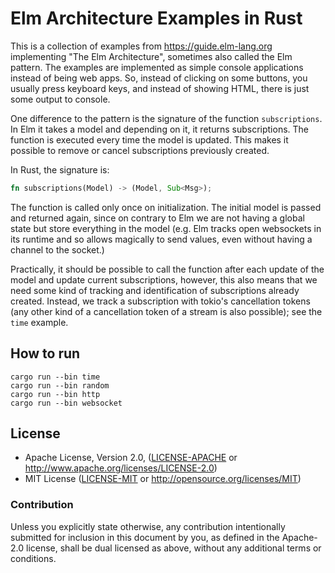 # Elm Architecture Examples in Rust

This is a collection of examples from https://guide.elm-lang.org implementing
"The Elm Architecture", sometimes also called the Elm pattern. The examples are
implemented as simple console applications instead of being web apps. So,
instead of clicking on some buttons, you usually press keyboard keys, and
instead of showing HTML, there is just some output to console.

One difference to the pattern is the signature of the function `subscriptions`.
In Elm it takes a model and depending on it, it returns subscriptions. The
function is executed every time the model is updated. This makes it possible
to remove or cancel subscriptions previously created.

In Rust, the signature is:

```rust
fn subscriptions(Model) -> (Model, Sub<Msg>);
```

The function is called only once on initialization. The initial model is passed
and returned again, since on contrary to Elm we are not having a global state
but store everything in the model (e.g. Elm tracks open websockets in its
runtime and so allows magically to send values, even without having a channel
to the socket.)

Practically, it should be possible to call the function after each update of
the model and update current subscriptions, however, this also means that we
need some kind of tracking and identification of subscriptions already created.
Instead, we track a subscription with tokio's cancellation tokens (any other
kind of a cancellation token of a stream is also possible); see the `time`
example.

## How to run

```shell
cargo run --bin time
cargo run --bin random
cargo run --bin http
cargo run --bin websocket
```

## License

 * Apache License, Version 2.0, ([LICENSE-APACHE](LICENSE-APACHE) or
   http://www.apache.org/licenses/LICENSE-2.0)
 * MIT License ([LICENSE-MIT](LICENSE-MIT) or
   http://opensource.org/licenses/MIT)

### Contribution

Unless you explicitly state otherwise, any contribution intentionally submitted
for inclusion in this document by you, as defined in the Apache-2.0 license,
shall be dual licensed as above, without any additional terms or conditions.
